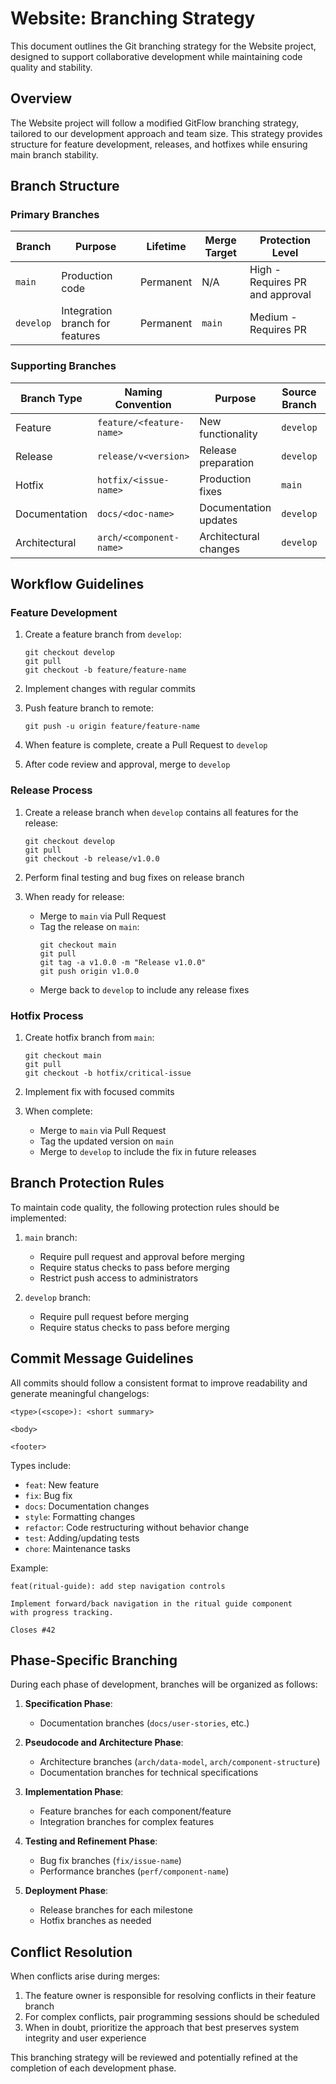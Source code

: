 # Website: Branching Strategy

This document outlines the Git branching strategy for the Website project, designed to support collaborative development while maintaining code quality and stability.

## Overview

The Website project will follow a modified GitFlow branching strategy, tailored to our development approach and team size. This strategy provides structure for feature development, releases, and hotfixes while ensuring main branch stability.

## Branch Structure

### Primary Branches

| Branch | Purpose | Lifetime | Merge Target | Protection Level |
|--------|---------|----------|--------------|------------------|
| `main` | Production code | Permanent | N/A | High - Requires PR and approval |
| `develop` | Integration branch for features | Permanent | `main` | Medium - Requires PR |

### Supporting Branches

| Branch Type | Naming Convention | Purpose | Source Branch | Target Branch | Lifetime |
|------------|-------------------|---------|--------------|--------------|----------|
| Feature | `feature/<feature-name>` | New functionality | `develop` | `develop` | Temporary |
| Release | `release/v<version>` | Release preparation | `develop` | `main` & `develop` | Temporary |
| Hotfix | `hotfix/<issue-name>` | Production fixes | `main` | `main` & `develop` | Temporary |
| Documentation | `docs/<doc-name>` | Documentation updates | `develop` | `develop` | Temporary |
| Architectural | `arch/<component-name>` | Architectural changes | `develop` | `develop` | Temporary |

## Workflow Guidelines

### Feature Development

1. Create a feature branch from `develop`:
   ```
   git checkout develop
   git pull
   git checkout -b feature/feature-name
   ```

2. Implement changes with regular commits
3. Push feature branch to remote:
   ```
   git push -u origin feature/feature-name
   ```
   
4. When feature is complete, create a Pull Request to `develop`
5. After code review and approval, merge to `develop`

### Release Process

1. Create a release branch when `develop` contains all features for the release:
   ```
   git checkout develop
   git pull
   git checkout -b release/v1.0.0
   ```

2. Perform final testing and bug fixes on release branch
3. When ready for release:
   - Merge to `main` via Pull Request
   - Tag the release on `main`:
     ```
     git checkout main
     git pull
     git tag -a v1.0.0 -m "Release v1.0.0"
     git push origin v1.0.0
     ```
   - Merge back to `develop` to include any release fixes

### Hotfix Process

1. Create hotfix branch from `main`:
   ```
   git checkout main
   git pull
   git checkout -b hotfix/critical-issue
   ```

2. Implement fix with focused commits
3. When complete:
   - Merge to `main` via Pull Request
   - Tag the updated version on `main`
   - Merge to `develop` to include the fix in future releases

## Branch Protection Rules

To maintain code quality, the following protection rules should be implemented:

1. `main` branch:
   - Require pull request and approval before merging
   - Require status checks to pass before merging
   - Restrict push access to administrators

2. `develop` branch:
   - Require pull request before merging
   - Require status checks to pass before merging

## Commit Message Guidelines

All commits should follow a consistent format to improve readability and generate meaningful changelogs:

```
<type>(<scope>): <short summary>

<body>

<footer>
```

Types include:
- `feat`: New feature
- `fix`: Bug fix
- `docs`: Documentation changes
- `style`: Formatting changes
- `refactor`: Code restructuring without behavior change
- `test`: Adding/updating tests
- `chore`: Maintenance tasks

Example:
```
feat(ritual-guide): add step navigation controls

Implement forward/back navigation in the ritual guide component
with progress tracking.

Closes #42
```

## Phase-Specific Branching

During each phase of development, branches will be organized as follows:

1. **Specification Phase**:
   - Documentation branches (`docs/user-stories`, etc.)

2. **Pseudocode and Architecture Phase**:
   - Architecture branches (`arch/data-model`, `arch/component-structure`)
   - Documentation branches for technical specifications

3. **Implementation Phase**:
   - Feature branches for each component/feature
   - Integration branches for complex features

4. **Testing and Refinement Phase**:
   - Bug fix branches (`fix/issue-name`)
   - Performance branches (`perf/component-name`)

5. **Deployment Phase**:
   - Release branches for each milestone
   - Hotfix branches as needed

## Conflict Resolution

When conflicts arise during merges:
1. The feature owner is responsible for resolving conflicts in their feature branch
2. For complex conflicts, pair programming sessions should be scheduled
3. When in doubt, prioritize the approach that best preserves system integrity and user experience

This branching strategy will be reviewed and potentially refined at the completion of each development phase. 
